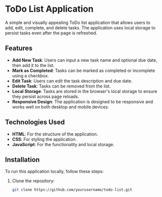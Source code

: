 # ToDo List Application

A simple and visually appealing ToDo list application that allows users to add, edit, complete, and delete tasks. The application uses local storage to persist tasks even after the page is refreshed.

## Features

- **Add New Task**: Users can input a new task name and optional due date, then add it to the list.
- **Mark as Completed**: Tasks can be marked as completed or incomplete using a checkbox.
- **Edit Task**: Users can edit the task description and due date.
- **Delete Task**: Tasks can be removed from the list.
- **Local Storage**: Tasks are stored in the browser's local storage to ensure they persist across page reloads.
- **Responsive Design**: The application is designed to be responsive and works well on both desktop and mobile devices.

## Technologies Used

- **HTML**: For the structure of the application.
- **CSS**: For styling the application.
- **JavaScript**: For the functionality and local storage.

## Installation

To run this application locally, follow these steps:

1. Clone the repository:
   ```sh
   git clone https://github.com/yourusername/todo-list.git
